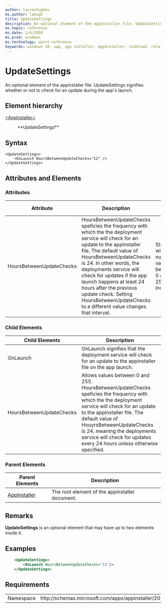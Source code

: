 ```yaml
---
author: laurenhughes
ms.author: lahugh
title: UpdateSettings
description: An optional element of the appinstaller file. UpdateSettings signifies whether or not to check for an update during the app's launch. 
ms.topic: reference
ms.date: 1/4/2018
ms.prod: windows
ms.technology: winrt-reference
keywords: windows 10, uwp, app installer, AppInstaller, sideload, related set, optional packages
---
```


# UpdateSettings

An optional element of the appinstaller file. UpdateSettings signifies whether or not to check for an update during the app's launch. 

## Element hierarchy

<dl>
<dt><a href="element-appinstaller.md">&lt;AppInstaller&gt;</a></dt>
<dd>
    <dl>
        <dt>**UpdateSettings**</dt>
    </dl>
</dd>
</dl>

## Syntax
```syntax
<UpdateSettings>
    <OnLaunch HoursBetweenUpdateChecks="12" />
</UpdateSettings>

```


## Attributes and Elements

### Attributes

| Attribute | Description | Data type | Required |
|-----------|-------------|-----------|----------|
|  HoursBetweenUpdateChecks  | HoursBetweenUpdateChecks speficies the frequency with which the the deployment service will check for an update to the appinstaller file. The default value of HoursBetweenUpdateChecks is 24. In other words, the deployments service will check for updates if the app launch happens at least 24 hours after the previous update check. Setting HoursBetweenUpdateChecks to a different value changes that interval. |  String with numeric values between 0 and 255 inclusive.      |  No        |


### Child Elements

<Include links to child elements>

| Child Elements | Description |
|----------------|-------------|
| OnLaunch       |  OnLaunch signifies that the deployment service will check for an update to the appinstaller file on the app launch.  |
| HoursBetweenUpdateChecks       |  Allows values between 0 and 255. HoursBetweenUpdateChecks speficies the frequency with which the the deployment service will check for an update to the appinstaller file. The default value of HouyrsBetweenUpdateChecks is 24, meaning the deployments service will check for updates every 24 hours unless otherwise specified. |


### Parent Elements

| Parent Elements | Description |
|-----------------|-------------|
| [AppInstaller](element-appinstaller.md) | The root element of the appinstaller document. |

## Remarks
**UpdateSettings** is an optional element that may have up to two elements inside it. 
## Examples
``` xml    
    <UpdateSettings>
        <OnLaunch HoursBetweenUpdateChecks="12"/>
    </UpdateSettings>
```
## Requirements
<table>
    <tbody>
        <tr>
            <td>Namespace</td>
            <td> http://schemas.microsoft.com/appx/appinstaller/2017  </td>
        </tr>
    </tbody>
</table>